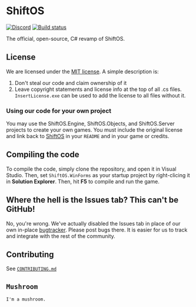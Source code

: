# ShiftOS
[![Discord](https://discordapp.com/api/guilds/234414439330349056/widget.png?style=shield)](https://discord.gg/RJbcybn) 
[![Build status](https://ci.appveyor.com/api/projects/status/ktdv3nt6c3q88g2t?svg=true)](https://ci.appveyor.com/project/ComputeLinux/shiftos)

The official, open-source, C# revamp of ShiftOS.

## License

We are licensed under the [MIT license](https://github.com/shiftos-game/ShiftOS/blob/master/LICENSE). A simple description is:

1. Don't steal our code and claim ownership of it
2. Leave copyright statements and license info at the top of all .cs files. `InsertLicense.exe` can be used to add the license to all files without it.


### Using our code for your own project

You may use the ShiftOS.Engine, ShiftOS.Objects, and ShiftOS.Server projects to create your own games. You must include the original license and link back to [ShiftOS](https://github.com/shiftos-game/ShiftOS) in your `README` and in your game or credits.

## Compiling the code

To compile the code, simply clone the repository, and open it in Visual Studio. Then, set `ShiftOS.WinForms` as your startup project by right-clicing it in **Solution Explorer**. Then, hit **F5** to compile and run the game.

## Where the hell is the **Issues** tab? This can't be GitHub!

No, you're wrong. We've actually disabled the Issues tab in place of our own in-place [bugtracker](http://getshiftos.ml/Bugs). Please post bugs there. It is easier for us to track and integrate with the rest of the community.

## Contributing

See [`CONTRIBUTING.md`](https://github.com/shiftos-game/ShiftOS/blob/master/CONTRIBUTING.md)

## `Mushroom`

`I'm a mushroom.`
